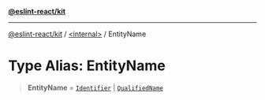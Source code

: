 [**@eslint-react/kit**](../../README.md)

***

[@eslint-react/kit](../../README.md) / [\<internal\>](../README.md) / EntityName

# Type Alias: EntityName

> **EntityName** = [`Identifier`](../interfaces/Identifier-1.md) \| [`QualifiedName`](../interfaces/QualifiedName.md)
